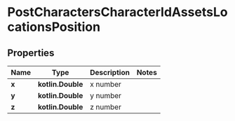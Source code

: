 
# PostCharactersCharacterIdAssetsLocationsPosition

## Properties
Name | Type | Description | Notes
------------ | ------------- | ------------- | -------------
**x** | **kotlin.Double** | x number | 
**y** | **kotlin.Double** | y number | 
**z** | **kotlin.Double** | z number | 



